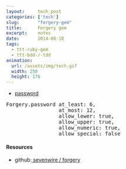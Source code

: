 ```yaml
---
layout:     tech_post
categories: ['tech']
slug:       "forgery-gem"
title:      Forgery gem
excerpt:    notes
date:       2014-08-18
tags:
  - ttt-ruby-gem
  - ttt-bdd-/-tdd
animation:
  url: /assets/img/tech.gif
  width: 250
  height: 176  
---
```


- <a href="https://github.com/sevenwire/forgery/blob/master/lib/forgery/forgery/basic.rb">password</a>

<pre>Forgery.password at_least: 6, 
                 at_most: 12, 
                 allow_lower: true, 
                 allow_upper: true, 
                 allow_numeric: true, 
                 allow_special: false</pre>
 
#### Resources

- github:<a href="https://github.com/sevenwire/forgery"> sevenwire / forgery</a>

